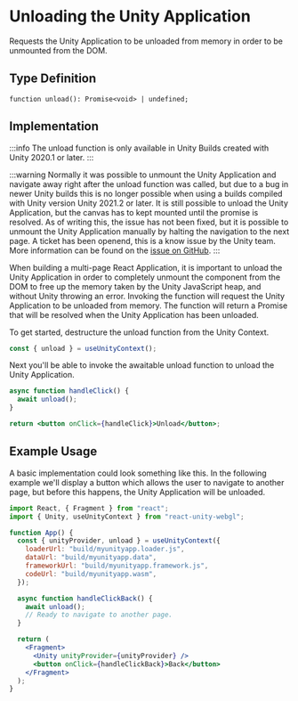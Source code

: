 # Unloading the Unity Application

Requests the Unity Application to be unloaded from memory in order to be unmounted from the DOM.

## Type Definition

```tsx title="Type Definition"
function unload(): Promise<void> | undefined;
```

## Implementation

:::info
The unload function is only available in Unity Builds created with Unity 2020.1 or later.
:::

:::warning
Normally it was possible to unmount the Unity Application and navigate away right after the unload function was called, but due to a bug in newer Unity builds this is no longer possible when using a builds compiled with Unity version Unity 2021.2 or later. It is still possible to unload the Unity Application, but the canvas has to kept mounted until the promise is resolved. As of writing this, the issue has not been fixed, but it is possible to unmount the Unity Application manually by halting the navigation to the next page. A ticket has been openend, this is a know issue by the Unity team. More information can be found on the [issue on GitHub](https://github.com/jeffreylanters/react-unity-webgl/issues/250).
:::

When building a multi-page React Application, it is important to unload the Unity Application in order to completely unmount the component from the DOM to free up the memory taken by the Unity JavaScript heap, and without Unity throwing an error. Invoking the function will request the Unity Application to be unloaded from memory. The function will return a Promise that will be resolved when the Unity Application has been unloaded.

To get started, destructure the unload function from the Unity Context.

```jsx showLineNumbers title="Example: Destructuring the unload function"
const { unload } = useUnityContext();
```

Next you'll be able to invoke the awaitable unload function to unload the Unity Application.

```jsx showLineNumbers title="Example: Using the take screenshot function"
async function handleClick() {
  await unload();
}

return <button onClick={handleClick}>Unload</button>;
```

## Example Usage

A basic implementation could look something like this. In the following example we'll display a button which allows the user to navigate to another page, but before this happens, the Unity Application will be unloaded.

```jsx showLineNumbers title="App.jsx"
import React, { Fragment } from "react";
import { Unity, useUnityContext } from "react-unity-webgl";

function App() {
  const { unityProvider, unload } = useUnityContext({
    loaderUrl: "build/myunityapp.loader.js",
    dataUrl: "build/myunityapp.data",
    frameworkUrl: "build/myunityapp.framework.js",
    codeUrl: "build/myunityapp.wasm",
  });

  async function handleClickBack() {
    await unload();
    // Ready to navigate to another page.
  }

  return (
    <Fragment>
      <Unity unityProvider={unityProvider} />
      <button onClick={handleClickBack}>Back</button>
    </Fragment>
  );
}
```
